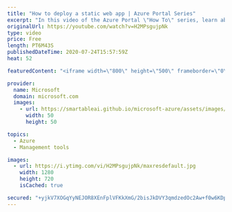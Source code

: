 ```yaml
---
title: "How to deploy a static web app | Azure Portal Series"
excerpt: "In this video of the Azure Portal \"How To\" series, learn about a new offering in the App Service family, Static Web Apps.  It's designed for Static Web Apps full stack JavaScript web apps with static frontends and optional dynamic backends powered by serverless APIs.    Please review the Static Web Apps"
originalUrl: https://youtube.com/watch?v=H2MPsgujpNk
type: video
price: Free
length: PT6M43S
publishedDateTime: 2020-07-24T15:57:59Z
heat: 52

featuredContent: "<iframe width=\"800\" height=\"500\" frameborder=\"0\" src=\"https://www.youtube.com/embed/H2MPsgujpNk\" allow=\"accelerometer; autoplay; encrypted-media; gyroscope; picture-in-picture\" allowfullscreen></iframe>"

provider:
  name: Microsoft
  domain: microsoft.com
  images:
    - url: https://smartableai.github.io/microsoft-azure/assets/images/organizations/microsoft.com-50x50.jpg
      width: 50
      height: 50

topics:
  - Azure
  - Management tools

images:
  - url: https://i.ytimg.com/vi/H2MPsgujpNk/maxresdefault.jpg
    width: 1280
    height: 720
    isCached: true

secured: "+yjkV7XOGqYyNEJOR8XEnFplVFKkXmG/2bisJkDVY3qmdzedOc2Aw+f0w6KDpHNLwsXeMRD9j2H/HocbuBn6Vf8pQqNRgvxqZP8Ch5egd768kEAQmr7R6UA9pTRx2TR6xkWiHz/jqtrObeyfyY1C6YSTsXwTi8zCA8m6rU8FEr9HTB0pXL3Gnwud89lQczZU6GAL2EoNHqksaErqoTm/9/K4ZROiamDDr/okkMh756CpIs9Xq2X/cdKxPbXfQtm+OtzLM6ltl9iCjmYwpqLgH31ihAFMbRNQTy32QiE55yfxTyRjvMokNt6mBuUpNkXQxaekCuLHuMslKNGTiP3S1mBRlndT+VURelWy4muQ3zYHiHFEPwQgdarraH80fW2HG4i/ih8ZfuvQU81Gpd28v7zU4DIAihXkvUx0e1YPkDI=;z8XcOHjgeLOZMVow87Km3A=="
---
```



